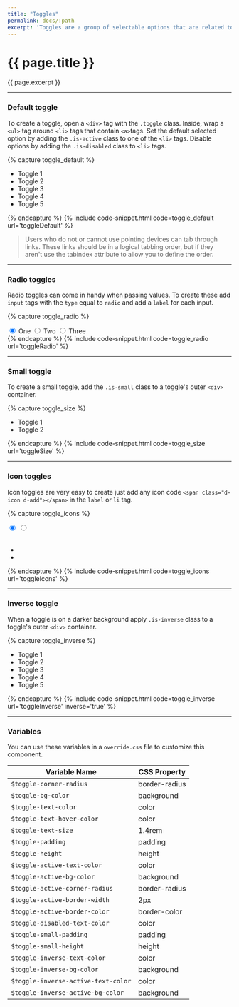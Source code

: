 ```yaml
---
title: "Toggles"
permalink: docs/:path
excerpt: 'Toggles are a group of selectable options that are related to each other. The options are contained within a single component and one option is always selected by default. Toggles are available in default and small sizes.'
---
```


# {{ page.title }}

{{ page.excerpt }}


***


### Default toggle
To create a toggle, open a `<div>` tag with the `.toggle` class. Inside, wrap a `<ul>` tag around `<li>` tags that contain `<a>`tags. Set the default selected option by adding the `.is-active` class to one of the `<li>` tags. Disable options by adding the `.is-disabled` class to `<li>` tags.

{% capture toggle_default %}
<div class="toggle">
    <ul>
        <li><a>Toggle 1</a></li>
        <li class="is-active"><a>Toggle 2</a></li>
        <li><a>Toggle 3</a></li>
        <li><a>Toggle 4</a></li>
        <li class="is-disabled"><a>Toggle 5</a></li>
    </ul>
</div>
{% endcapture %}
{% include code-snippet.html code=toggle_default url='toggleDefault' %}

<blockquote class="accessible">Users who do not or cannot use pointing devices can tab through links. These links should be in a logical tabbing order, but if they aren't use the <span class="chips has-bg-grey-100 is-red-500 is-mono">tabindex</span> attribute to allow you to define the order.</blockquote>


***


### Radio toggles
Radio toggles can come in handy when passing values. To create these add `input` tags with the `type` equal to `radio` and add a `label` for each input.

{% capture toggle_radio %}
<div class="toggle">
	<input type="radio" id="radio-three" name="switch-two" value="" checked/>
	<label for="radio-three">One</label>
	<input type="radio" id="radio-four" name="switch-two" value="" />
	<label for="radio-four">Two</label>
	<input type="radio" id="radio-five" name="switch-two" value="" />
	<label for="radio-five">Three</label>
</div>
{% endcapture %}
{% include code-snippet.html code=toggle_radio url='toggleRadio' %}


***


### Small toggle
To create a small toggle, add the `.is-small` class to a toggle&#39;s outer `<div>` container.

{% capture toggle_size %}
<div class="toggle is-small">
<ul>
<li class="is-active"><a>Toggle 1</a></li>
<li><a>Toggle 2</a></li>
</ul>
</div>
{% endcapture %}
{% include code-snippet.html code=toggle_size url='toggleSize' %}


***


### Icon toggles
Icon toggles are very easy to create just add any icon code `<span class="d-icon d-add"></span>` in the `label` or `li` tag. 

{% capture toggle_icons %}
<div class="toggle has-icons">
  <input type="radio" id="radio-eight" name="switch-four" value="" checked />
  <label for="radio-eight">
    <span class="d-icon d-add"></span>
  </label>
  <input type="radio" id="radio-nine" name="switch-four" value="" />
  <label for="radio-nine">
    <span class="d-icon d-minus"></span>
  </label>
</div>

<br>

<div class="toggle is-small">
    <ul>
        <li class="is-active"><a><span class="d-icon d-add"></span></a></li>
        <li><a><span class="d-icon d-minus"></span></a></li>
    </ul>
</div>
{% endcapture %}
{% include code-snippet.html code=toggle_icons url='toggleIcons' %}


***


### Inverse toggle
When a toggle is on a darker background apply `.is-inverse` class to a toggle&#39;s outer `<div>` container.

{% capture toggle_inverse %} 
<div class="toggle is-inverse">
<ul>
<li><a>Toggle 1</a></li>
<li class="is-active"><a>Toggle 2</a></li>
<li><a>Toggle 3</a></li>
<li><a>Toggle 4</a></li>
<li class="is-disabled"><a>Toggle 5</a></li>
</ul>
</div>
 {% endcapture %}
{% include code-snippet.html code=toggle_inverse url='toggleInverse' inverse='true' %}



***


### Variables
You can use these variables in a `override.css` file to customize this component.

|Variable Name|CSS Property|
| - | - |
|`$toggle-corner-radius`| border-radius|
|`$toggle-bg-color`| background|
|`$toggle-text-color`| color|
|`$toggle-text-hover-color`| color|
|`$toggle-text-size`| 1.4rem|
|`$toggle-padding`| padding|
|`$toggle-height`| height|
|`$toggle-active-text-color`| color|
|`$toggle-active-bg-color`| background|
|`$toggle-active-corner-radius`| border-radius|
|`$toggle-active-border-width`| 2px|
|`$toggle-active-border-color`| border-color|
|`$toggle-disabled-text-color`| color|
|`$toggle-small-padding`| padding|
|`$toggle-small-height`| height|
|`$toggle-inverse-text-color`| color|
|`$toggle-inverse-bg-color`| background|
|`$toggle-inverse-active-text-color`| color|
|`$toggle-inverse-active-bg-color`| background|
